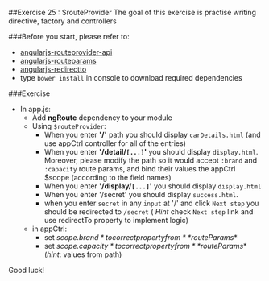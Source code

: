 ##Exercise 25 : $routeProvider
The goal of this exercise is practise writing directive, factory and controllers

###Before you start, please refer to:
* [angularjs-routeprovider-api](https://egghead.io/lessons/angularjs-routeprovider-api)
* [angularjs-routeparams](https://egghead.io/lessons/angularjs-routeparams)
* [angularjs-redirectto](https://egghead.io/lessons/angularjs-redirectto)
* type ```bower install``` in console to download required dependencies

###Exercise
* In app.js:
    * Add **ngRoute** dependency to your module
    * Using ```$routeProvider```:
        * When you enter **'/'** path you should display ```carDetails.html``` (and use appCtrl controller for all of the entries)
        * When you enter **'/detail/```[...]```'** you should display ```display.html```.
          Moreover, please modify the path so it would accept ```:brand``` and ```:capacity``` route params,
          and bind their values the appCtrl $scope (according to the field names)
        * When you enter **'/display/```[...]```'** you should display ```display.html```
        * When you enter '/secret' you should display ```success.html```.
        * when you enter ```secret``` in any ```input``` at '/' and click ```Next step``` you should be redirected to ```/secret```
          ( *Hint* check ```Next step``` link and use redirectTo property to implement logic)
    * in appCtrl:
        * set *$scope.brand* to correct property from **$routeParams**
        * set *$scope.capacity* to correct property from **$routeParams** (*hint*: values from path)

Good luck!